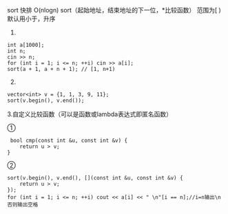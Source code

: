 sort 快排 O(nlogn)
sort（起始地址，结束地址的下一位，*比较函数） 范围为[ )
默认用小于，升序

1.

```
int a[1000];
int n;
cin >> n;
for (int i = 1; i <= n; ++i) cin >> a[i];
sort(a + 1, a + n + 1); // [1, n+1)
```

2.

```
vector<int> v = {1, 1, 3, 9, 11};
sort(v.begin(), v.end());
```

3.自定义比较函数（可以是函数或lambda表达式即匿名函数）

①

```
 bool cmp(const int &u, const int &v) {
    return u > v;
}
```

②

```
sort(v.begin(), v.end(), [](const int &u, const int &v) {
    return u > v;
});
for (int i = 1; i <= n; ++i) cout << a[i] << " \n"[i == n];//i=n输出\n 否则输出空格
```

